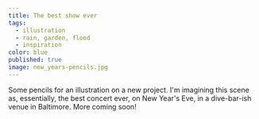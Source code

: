```yaml
---
title: The best show ever
tags: 
  - illustration
  - rain, garden, flood
  - inspiration
color: blue
published: true
image: new_years-pencils.jpg
---
```


Some pencils for an illustration on a new project. I'm imagining this scene as, essentially, the best concert ever, on New Year's Eve, in a dive-bar-ish venue in Baltimore. More coming soon!
